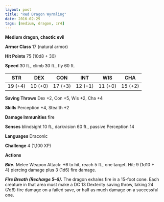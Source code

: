 ```yaml
---
layout: post
title: "Red Dragon Wyrmling"
date: 2016-02-29
tags: [medium, dragon, cr4]
---
```


**Medium dragon, chaotic evil**

**Armor Class** 17 (natural armor)

**Hit Points** 75 (10d8 + 30)

**Speed** 30 ft., climb 30 ft., fly 60 ft.

|   STR   |   DEX   |   CON   |   INT   |   WIS   |   CHA   |
|:-----:|:-----:|:-----:|:-----:|:-----:|:-----:|
| 19 (+4) | 10 (+0) | 17 (+3) | 12 (+1) | 11 (+0) | 15 (+2) |

**Saving Throws** Dex +2, Con +5, Wis +2, Cha +4 

**Skills** Perception +4, Stealth +2 

**Damage Immunities** fire 

**Senses** blindsight 10 ft., darkvision 60 ft., passive Perception 14 

**Languages** Draconic 

**Challenge** 4 (1,100 XP) 

**Actions**

***Bite.*** Melee Weapon Attack: +6 to hit, reach 5 ft., one target. Hit: 9 (1d10 + 4) piercing damage plus 3 (1d6) fire damage. 

***Fire Breath (Recharge 5–6).*** The dragon exhales fire in a 15-foot cone. Each creature in that area must make a DC 13 Dexterity saving throw, taking 24 (7d6) fire damage on a failed save, or half as much damage on a successful one.